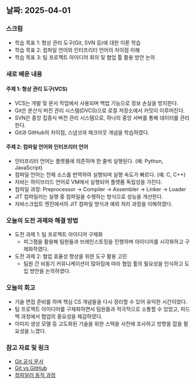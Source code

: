 ## 날짜: 2025-04-01

### 스크럼
- 학습 목표 1: 형상 관리 도구(Git, SVN 등)에 대한 이론 학습
- 학습 목표 2: 컴파일 언어와 인터프리터 언어의 차이점 이해
- 학습 목표 3: 팀 프로젝트 아이디어 회의 및 협업 툴 활용 방안 논의

### 새로 배운 내용
#### 주제 1: 형상 관리 도구(VCS)
- VCS는 개발 및 문서 작업에서 사용되며 백업 기능으로 정보 손실을 방지한다.
- Git은 분산식 버전 관리 시스템(DVCS)으로 로컬 저장소에서 커밋이 이루어진다.
- SVN은 중앙 집중식 버전 관리 시스템으로, 하나의 중앙 서버를 통해 데이터를 관리한다.
- Git과 GitHub의 차이점, 스냅샷과 체크아웃 개념을 학습하였다.

#### 주제 2: 컴파일 언어와 인터프리터 언어
- 인터프리터 언어는 플랫폼에 의존하며 한 줄씩 실행된다. (예: Python, JavaScript)
- 컴파일 언어는 전체 소스를 번역하여 실행되며 실행 속도가 빠르다. (예: C, C++)
- 자바는 하이브리드 언어로 VM에서 실행되어 플랫폼 독립성을 가진다.
- 컴파일 과정: Preprocessor → Compiler → Assembler → Linker → Loader
- JIT 컴파일러는 실행 중 컴파일을 수행하는 방식으로 성능을 개선한다.
- 자바스크립트 엔진에서의 JIT 컴파일 방식과 예외 처리 과정을 이해하였다.

### 오늘의 도전 과제와 해결 방법
- 도전 과제 1: 팀 프로젝트 아이디어 구체화
  - 피그잼을 활용해 팀원들과 브레인스토밍을 진행하며 아이디어를 시각화하고 구체화하였다.
- 도전 과제 2: 협업 효율성 향상을 위한 도구 활용 고민
  - 팀원 간 비동기 커뮤니케이션이 많아짐에 따라 협업 툴의 필요성을 인식하고 도입 방안을 논의하였다.

### 오늘의 회고
- 기술 면접 준비를 하며 핵심 CS 개념들을 다시 정리할 수 있어 유익한 시간이었다.
- 팀 프로젝트 아이디어를 구체화하면서 팀원들과 적극적으로 소통할 수 있었고, 피드백 과정에서 협업의 중요성을 체감하였다.
- 이미지 생성 모델 등 고도화된 기술을 위한 스택을 사전에 조사하고 방향을 잡을 필요성을 느꼈다.

### 참고 자료 및 링크
- [Git 공식 문서](https://git-scm.com/doc)
- [Git vs GitHub](https://www.geeksforgeeks.org/difference-between-git-and-github/)
- [컴파일러 동작 과정](https://www.geeksforgeeks.org/compilation-process-in-c/)
